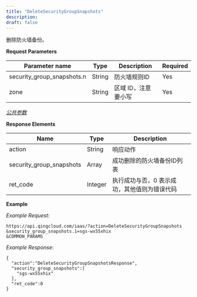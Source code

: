 ```yaml
---
title: "DeleteSecurityGroupSnapshots"
description: 
draft: false
---
```




删除防火墙备份。

**Request Parameters**

| Parameter name | Type | Description | Required |
| --- | --- | --- | --- |
| security_group_snapshots.n | String | 防火墙规则ID | Yes |
| zone | String | 区域 ID，注意要小写 | Yes |

[_公共参数_](../../common/parameters.html#api-common-parameters)

**Response Elements**

| Name | Type | Description |
| --- | --- | --- |
| action | String | 响应动作 |
| security_group_snapshots | Array | 成功删除的防火墙备份ID列表 |
| ret_code | Integer | 执行成功与否，0 表示成功，其他值则为错误代码 |

**Example**

_Example Request_:

```
https://api.qingcloud.com/iaas/?action=DeleteSecurityGroupSnapshots
&security_group_snapshots.1=sgs-wx55xhix
&COMMON_PARAMS
```

_Example Response_:

```
{
  "action":"DeleteSecurityGroupSnapshotsResponse",
  "security_group_snapshots":[
    "sgs-wx55xhix"
  ],
  "ret_code":0
}
```

